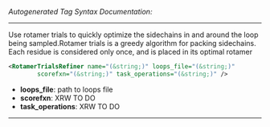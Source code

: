 <!-- THIS IS AN AUTOGENERATED FILE: Don't edit it directly, instead change the schema definition in the code itself. -->

_Autogenerated Tag Syntax Documentation:_

---
Use rotamer trials to quickly optimize the sidechains in and around the loop being sampled.Rotamer trials is a greedy algorithm for packing sidechains. Each residue is considered only once, and is placed in its optimal rotamer

```xml
<RotamerTrialsRefiner name="(&string;)" loops_file="(&string;)"
        scorefxn="(&string;)" task_operations="(&string;)" />
```

-   **loops_file**: path to loops file
-   **scorefxn**: XRW TO DO
-   **task_operations**: XRW TO DO

---
